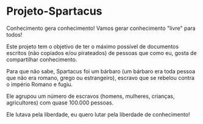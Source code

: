 # Projeto-Spartacus
Conhecimento gera conhecimento! Vamos gerar conhecimento "livre" para todos!

Este projeto tem o objetivo de ter o máximo possível de documentos escritos (não copiados e/ou pirateados) de pessoas que como eu, gosta de compartilhar conhecimento.

Para que não sabe, Spartacus foi um bárbaro (um bárbaro era toda pessoa que não era romano, grego ou estrangeiro), escravo que se rebelou contra o império Romano e fugiu.

Ele agrupou um número de escravos (homens, mulheres, crianças, agricultores) com quase 100.000 pessoas.

Ele lutava pela liberdade, eu quero lutar pela liberdade de conhecimento!

